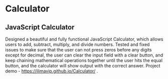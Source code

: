 # Calculator
## JavaScript Calculator 

Designed a beautiful and fully functional JavaScript Calculator, which allows users to add, subtract, multiply, and divide numbers. Tested and fixed issues to make sure that the user can not press zeros before any digits except for decimal, the user can clear the input field with a clear button, and keep chaining mathematical operations together until the user hits the equal button, and the calculator will show output with the correct answer. Project demo - https://ilimavip.github.io/Calculator/ .

